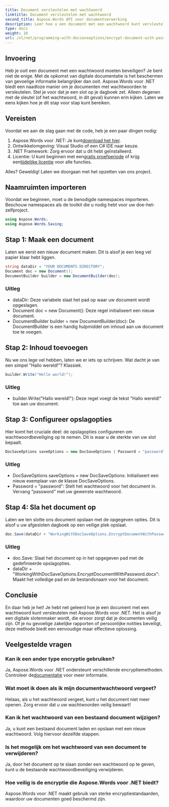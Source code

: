 ```yaml
---
title: Document versleutelen met wachtwoord
linktitle: Document versleutelen met wachtwoord
second_title: Aspose.Words API voor documentverwerking
description: Leer hoe u een document met een wachtwoord kunt versleutelen met Aspose.Words voor .NET in deze gedetailleerde, stapsgewijze handleiding. Beveilig uw gevoelige informatie moeiteloos.
type: docs
weight: 10
url: /nl/net/programming-with-docsaveoptions/encrypt-document-with-password/
---
```

## Invoering

Heb je ooit een document met een wachtwoord moeten beveiligen? Je bent niet de enige. Met de opkomst van digitale documentatie is het beschermen van gevoelige informatie belangrijker dan ooit. Aspose.Words voor .NET biedt een naadloze manier om je documenten met wachtwoorden te versleutelen. Stel je voor dat je een slot op je dagboek zet. Alleen degenen met de sleutel (of het wachtwoord, in dit geval) kunnen erin kijken. Laten we eens kijken hoe je dit stap voor stap kunt bereiken.

## Vereisten

Voordat we aan de slag gaan met de code, heb je een paar dingen nodig:
1.  Aspose.Words voor .NET: Je kunt[download het hier](https://releases.aspose.com/words/net/).
2. Ontwikkelomgeving: Visual Studio of een C# IDE naar keuze.
3. .NET Framework: Zorg ervoor dat u dit hebt geïnstalleerd.
4.  Licentie: U kunt beginnen met een[gratis proefperiode](https://releases.aspose.com/) of krijg een[tijdelijke licentie](https://purchase.aspose.com/temporary-license/) voor alle functies.

Alles? Geweldig! Laten we doorgaan met het opzetten van ons project.

## Naamruimten importeren

Voordat we beginnen, moet u de benodigde namespaces importeren. Beschouw namespaces als de toolkit die u nodig hebt voor uw doe-het-zelfproject.

```csharp
using Aspose.Words;
using Aspose.Words.Saving;
```

## Stap 1: Maak een document

Laten we eerst een nieuw document maken. Dit is alsof je een leeg vel papier klaar hebt liggen.

```csharp
string dataDir = "YOUR DOCUMENTS DIRECTORY";
Document doc = new Document();
DocumentBuilder builder = new DocumentBuilder(doc);
```

### Uitleg

- dataDir: Deze variabele slaat het pad op waar uw document wordt opgeslagen.
- Document doc = new Document(): Deze regel initialiseert een nieuw document.
- DocumentBuilder builder = new DocumentBuilder(doc): De DocumentBuilder is een handig hulpmiddel om inhoud aan uw document toe te voegen.

## Stap 2: Inhoud toevoegen

Nu we ons lege vel hebben, laten we er iets op schrijven. Wat dacht je van een simpel "Hallo wereld!"? Klassiek.

```csharp
builder.Write("Hello world!");
```

### Uitleg

- builder.Write("Hallo wereld!"): Deze regel voegt de tekst "Hallo wereld!" toe aan uw document.

## Stap 3: Configureer opslagopties

Hier komt het cruciale deel: de opslagopties configureren om wachtwoordbeveiliging op te nemen. Dit is waar u de sterkte van uw slot bepaalt.

```csharp
DocSaveOptions saveOptions = new DocSaveOptions { Password = "password" };
```

### Uitleg

- DocSaveOptions saveOptions = new DocSaveOptions: Initialiseert een nieuw exemplaar van de klasse DocSaveOptions.
- Password = "password": Stelt het wachtwoord voor het document in. Vervang "password" met uw gewenste wachtwoord.

## Stap 4: Sla het document op

Laten we ten slotte ons document opslaan met de opgegeven opties. Dit is alsof u uw afgesloten dagboek op een veilige plek opslaat.

```csharp
doc.Save(dataDir + "WorkingWithDocSaveOptions.EncryptDocumentWithPassword.docx", saveOptions);
```

### Uitleg

- doc.Save: Slaat het document op in het opgegeven pad met de gedefinieerde opslagopties.
- dataDir + "WorkingWithDocSaveOptions.EncryptDocumentWithPassword.docx": Maakt het volledige pad en de bestandsnaam voor het document.

## Conclusie

En daar heb je het! Je hebt net geleerd hoe je een document met een wachtwoord kunt versleutelen met Aspose.Words voor .NET. Het is alsof je een digitale slotenmaker wordt, die ervoor zorgt dat je documenten veilig zijn. Of je nu gevoelige zakelijke rapporten of persoonlijke notities beveiligt, deze methode biedt een eenvoudige maar effectieve oplossing.

## Veelgestelde vragen

### Kan ik een ander type encryptie gebruiken?
 Ja, Aspose.Words voor .NET ondersteunt verschillende encryptiemethoden. Controleer de[documentatie](https://reference.aspose.com/words/net/) voor meer informatie.

### Wat moet ik doen als ik mijn documentwachtwoord vergeet?
Helaas, als u het wachtwoord vergeet, kunt u het document niet meer openen. Zorg ervoor dat u uw wachtwoorden veilig bewaart!

### Kan ik het wachtwoord van een bestaand document wijzigen?
Ja, u kunt een bestaand document laden en opslaan met een nieuw wachtwoord. Volg hiervoor dezelfde stappen.

### Is het mogelijk om het wachtwoord van een document te verwijderen?
Ja, door het document op te slaan zonder een wachtwoord op te geven, kunt u de bestaande wachtwoordbeveiliging verwijderen.

### Hoe veilig is de encryptie die Aspose.Words voor .NET biedt?
Aspose.Words voor .NET maakt gebruik van sterke encryptiestandaarden, waardoor uw documenten goed beschermd zijn.